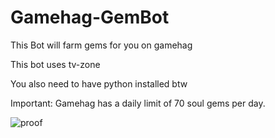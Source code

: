 # Gamehag-GemBot
This Bot will farm gems for you on gamehag

This bot uses tv-zone

You also need to have python installed btw

Important: Gamehag has a daily limit of 70 soul gems per day.

![proof](https://user-images.githubusercontent.com/79470838/134804265-140fbeca-697e-4c4a-b004-e20754401e37.png)
